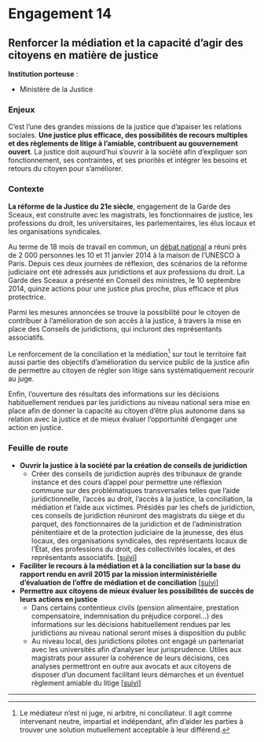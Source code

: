 # Engagement 14

## Renforcer la médiation et la capacité d’agir des citoyens en matière de justice

**Institution porteuse** :
- Ministère de la Justice

### Enjeux

C’est l’une des grandes missions de la justice que d’apaiser les relations sociales. **Une justice plus efficace, des possibilités de recours multiples et des règlements de litige à l’amiable, contribuent au gouvernement ouvert**. La justice doit aujourd’hui s’ouvrir à la société afin d’expliquer son fonctionnement, ses contraintes, et ses priorités et intégrer les besoins et retours du citoyen pour s’améliorer.

### Contexte 

**La réforme de la Justice du 21e siècle**, engagement de la Garde des Sceaux, est construite avec les magistrats, les fonctionnaires de justice, les professions du droit, les universitaires, les parlementaires, les élus locaux et les organisations syndicales.

Au terme de 18 mois de travail en commun, un [débat national](http://www.justice.gouv.fr/la-justice-du-21e-siecle-12563/10-et-11-janvier-2014-debats-publics-12748/) a réuni près de 2 000 personnes les 10 et 11 janvier 2014 à la maison de l’UNESCO à Paris. Depuis ces deux journées de réflexion, des scénarios de la réforme judiciaire ont été adressés aux juridictions et aux professions du droit. La Garde des Sceaux a présenté en Conseil des ministres, le 10 septembre 2014, quinze actions pour une justice plus proche, plus efficace et plus protectrice.

Parmi les mesures annoncées se trouve la possibilité pour le citoyen de contribuer à l’amélioration de son accès à la justice, à travers la mise en place des Conseils de juridictions, qui incluront des représentants associatifs.

Le renforcement de la conciliation et la médiation[^1] sur tout le territoire fait aussi partie des objectifs d’amélioration du service public de la justice afin de permettre au citoyen de régler son litige sans systématiquement recourir au juge.

Enfin, l’ouverture des résultats des informations sur les décisions habituellement rendues par les juridictions au niveau national sera mise en place afin de donner la capacité au citoyen d’être plus autonome dans sa relation avec la justice et de mieux évaluer l’opportunité d’engager une action en justice.

### Feuille de route

- **Ouvrir la justice à la société par la création de conseils de juridiction**
    - Créer des conseils de juridiction auprès des tribunaux de grande instance et des cours d’appel pour permettre une réflexion commune sur des problématiques transversales telles que l’aide juridictionnelle, l’accès au droit, l’accès à la justice, la conciliation, la médiation et l’aide aux victimes. Présidés par les chefs de juridiction, ces conseils de juridiction réuniront des magistrats du siège et du parquet, des fonctionnaires de la juridiction et de l’administration pénitentiaire et de la protection judiciaire de la jeunesse, des élus locaux, des organisations syndicales, des représentants locaux de l’État, des professions du droit, des collectivités locales, et des représentants associatifs.
    [[suivi](https://git.framasoft.org/etalab/suivi/issues/157)]
- **Faciliter le recours à la médiation et à la conciliation sur la base du rapport rendu en avril 2015 par la mission interministérielle d’évaluation de l’offre de médiation et de conciliation**
    [[suivi](https://git.framasoft.org/etalab/suivi/issues/158)]
- **Permettre aux citoyens de mieux évaluer les possibilités de succès de leurs actions en justice**
    - Dans certains contentieux civils (pension alimentaire, prestation compensatoire, indemnisation du préjudice corporel…) des informations sur les décisions habituellement rendues par les juridictions au niveau national seront mises à disposition du public
    - Au niveau local, des juridictions pilotes ont engagé un partenariat avec les universités afin d’analyser leur jurisprudence. Utiles aux magistrats pour assurer la cohérence de leurs décisions, ces analyses permettront en outre aux avocats et aux citoyens de disposer d’un document facilitant leurs démarches et un éventuel règlement amiable du litige
    [[suivi](https://git.framasoft.org/etalab/suivi/issues/159)]

----

[^1]: Le médiateur n’est ni juge, ni arbitre, ni conciliateur. Il agit comme intervenant neutre, impartial et indépendant, afin d’aider les parties à trouver une solution mutuellement acceptable à leur différend.